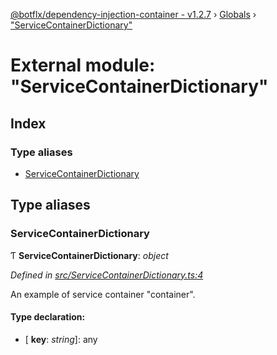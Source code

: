 [@botflx/dependency-injection-container - v1.2.7](../README.md) › [Globals](../globals.md) › ["ServiceContainerDictionary"](_servicecontainerdictionary_.md)

# External module: "ServiceContainerDictionary"

## Index

### Type aliases

* [ServiceContainerDictionary](_servicecontainerdictionary_.md#servicecontainerdictionary)

## Type aliases

###  ServiceContainerDictionary

Ƭ **ServiceContainerDictionary**: *object*

*Defined in [src/ServiceContainerDictionary.ts:4](https://github.com/botflux/dependency-injection-container/blob/8bad8de/src/ServiceContainerDictionary.ts#L4)*

An example of service container "container".

#### Type declaration:

* \[ **key**: *string*\]: any
